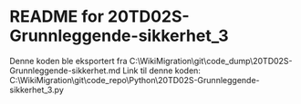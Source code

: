 # README for 20TD02S-Grunnleggende-sikkerhet_3
Denne koden ble eksportert fra C:\WikiMigration\git\code_dump\20TD02S-Grunnleggende-sikkerhet.md
Link til denne koden: C:\WikiMigration\git\code_repo\Python\20TD02S-Grunnleggende-sikkerhet_3.py

